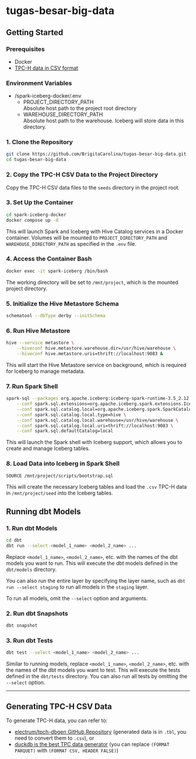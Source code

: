 # tugas-besar-big-data

## Getting Started

### Prerequisites

- Docker
- [TPC-H data in CSV format](#generating-tpc-h-csv-data)

### Environment Variables
- /spark-iceberg-docker/.env
  - PROJECT_DIRECTORY_PATH\
    Absolute host path to the project root directory
  - WAREHOUSE_DIRECTORY_PATH\
    Absolute host path to the warehouse. Iceberg will store data in this directory.

### 1. Clone the Repository

```sh
git clone https://github.com/BrigitaCarolina/tugas-besar-big-data.git
cd tugas-besar-big-data
```

### 2. Copy the TPC-H CSV Data to the Project Directory
Copy the TPC-H CSV data files to the `seeds` directory in the project root.

### 3. Set Up the Container

```sh
cd spark-iceberg-docker
docker compose up -d
```

This will launch Spark and Iceberg with Hive Catalog services in a Docker container. Volumes will be mounted to `PROJECT_DIRECTORY_PATH` and `WAREHOUSE_DIRECTORY_PATH` as specified in the `.env` file.


### 4. Access the Container Bash

```sh
docker exec -it spark-iceberg /bin/bash
```

The working directory will be set to `/mnt/project`, which is the mounted project directory.

### 5. Initialize the Hive Metastore Schema

```sh
schematool --dbType derby --initSchema
```
### 6. Run Hive Metastore

```sh
hive --service metastore \
    --hiveconf hive.metastore.warehouse.dir=/usr/hive/warehouse \
    --hiveconf hive.metastore.uris=thrift://localhost:9083 &
```
This will start the Hive Metastore service on background, which is required for Iceberg to manage metadata.

### 7. Run Spark Shell

```sh
spark-sql --packages org.apache.iceberg:iceberg-spark-runtime-3.5_2.12:1.9.1\
    --conf spark.sql.extensions=org.apache.iceberg.spark.extensions.IcebergSparkSessionExtensions \
    --conf spark.sql.catalog.local=org.apache.iceberg.spark.SparkCatalog \
    --conf spark.sql.catalog.local.type=hive \
    --conf spark.sql.catalog.local.warehouse=/usr/hive/warehouse \
    --conf spark.sql.catalog.local.uri=thrift://localhost:9083 \
    --conf spark.sql.defaultCatalog=local
```
This will launch the Spark shell with Iceberg support, which allows you to create and manage Iceberg tables.

### 8. Load Data into Iceberg in Spark Shell
```sh
SOURCE /mnt/project/scripts/bootstrap.sql
```
This will create the necessary Iceberg tables and load the `.csv` TPC-H data in `/mnt/project/seed` into the Iceberg tables.

## Running dbt Models
### 1. Run dbt Models

```sh
cd dbt
dbt run --select <model_1_name> <model_2_name> ...
```
Replace `<model_1_name>`, `<model_2_name>`, etc. with the names of the dbt models you want to run. This will execute the dbt models defined in the `dbt/models` directory.

You can also run the entire layer by specifying the layer name, such as `dbt run --select staging` to run all models in the `staging` layer.

To run all models, omit the `--select` option and arguments.

### 2. Run dbt Snapshots

```sh
dbt snapshot
```

### 3. Run dbt Tests

```sh
dbt test --select <model_1_name> <model_2_name> ...
```

Similar to running models, replace `<model_1_name>`, `<model_2_name>`, etc. with the names of the dbt models you want to test. This will execute the tests defined in the `dbt/tests` directory. You can also run all tests by omitting the `--select` option.

---

## Generating TPC-H CSV Data 

To generate TPC-H data, you can refer to:
- [electrum/tpch-dbgen GitHub Repository]("https://github.com/electrum/tpch-dbgen") (generated data is in `.tbl`, you need to convert them to `.csv`), or
- [duckdb is the best TPC data generator]("https://xuanwo.io/links/2025/02/duckdb-is-the-best-tpc-data-generator/")  (you can replace `(FORMAT PARQUET)` with `(FORMAT CSV, HEADER FALSE)`)